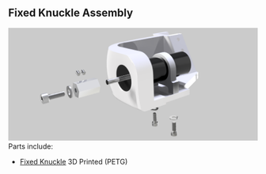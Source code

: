 ## Fixed Knuckle Assembly
![Fixed Knuckle Assy](/Images/Fixed_Knuckle_Assy.png?raw=true "Fixed Knuckle Assy")
Parts include:
+ [Fixed Knuckle](/3d%20Prints/Fixed%20Knuckle%20Right.stl) 3D Printed (PETG)


